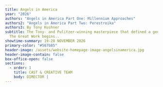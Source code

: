 ```yaml
---
title: Angels in America
year: "2026"
authors: "Angels in America Part One: Millennium Approaches"
authors2: "Angels in America Part Two: Perestroika"
authors3: By Tony Kushner
subtitle: The Tony- and Pulitzer-winning masterpiece that defined a generation.
  The Great Work begins..
showtime-summary: 19-28 NOVEMBER 2026
primary-color: "#567b85"
header-image: /assets/website-homepage-image-angelsinamerica.jpg
header-image-contain: false
box-office-open: false
sections:
  - order: 1
    title: CAST & CREATIVE TEAM
    body: DIRECTOR |
---
```

